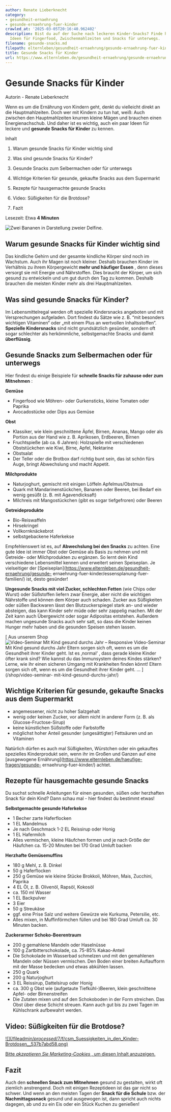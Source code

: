 ```yaml
---
author: Renate Lieberknecht
category:
- gesundheit-ernaehrung
- gesunde-ernaehrung-fuer-kinder
crawled_at: '2025-03-05T20:16:40.962402'
description: Bist du auf der Suche nach leckeren Kinder-Snacks? Finde hier gesunde
  Ideen für Fingerfood, Zwischenmahlzeiten und Snacks für unterwegs.
filename: gesunde-snacks.md
filepath: elternleben/gesundheit-ernaehrung/gesunde-ernaehrung-fuer-kinder/gesunde-snacks.md
title: Gesunde Snacks für Kinder
url: https://www.elternleben.de/gesundheit-ernaehrung/gesunde-ernaehrung-fuer-kinder/gesunde-snacks/
---
```


#  Gesunde Snacks für Kinder

Autorin - Renate Lieberknecht

Wenn es um die Ernährung von Kindern geht, denkt du vielleicht direkt an die
Hauptmahlzeiten. Doch wer mit Kindern zu tun hat, weiß: Auch zwischen den
Hauptmahlzeiten knurren kleine Mägen und brauchen einen Energienachschub. Und
daher ist es wichtig, auch ein paar Ideen für leckere und **gesunde Snacks für
Kinder** zu kennen.

Inhalt

1. Warum gesunde Snacks für Kinder wichtig sind

2. Was sind gesunde Snacks für Kinder?

3. Gesunde Snacks zum Selbermachen oder für unterwegs

4. Wichtige Kriterien für gesunde, gekaufte Snacks aus dem Supermarkt

5. Rezepte für hausgemachte gesunde Snacks

6. Video: Süßigkeiten für die Brotdose?

7. Fazit

Lesezeit: Etwa **4 Minuten**

![Zwei Bananen in Darstellung zweier
Delfine.](/fileadmin/_processed_/b/f/csm_Ha__ufige_Fragen_Artikel_Gesunde_Snacks_fu__r_Kinder_3054c3a8bc.jpg)

##  Warum gesunde Snacks für Kinder wichtig sind

Das kindliche Gehirn und der gesamte kindliche Körper sind noch im Wachstum.
Auch ihr Magen ist noch kleiner. Deshalb brauchen Kinder im Verhältnis zu
ihrem Körpergewicht **mehr und häufiger Essen** , denn dieses versorgt sie mit
Energie und Nährstoffen. Dies braucht der Körper, um sich gesund zu entwickeln
und um gut durch den Tag zu kommen. Deshalb brauchen die meisten Kinder mehr
als drei Hauptmahlzeiten.

##  Was sind gesunde Snacks für Kinder?

Im Lebensmittelregal werden oft spezielle Kindersnacks angeboten und mit
Versprechungen aufgeladen. Dort findest du Sätze wie z. B. “mit besonders
wichtigen Vitaminen“ oder „mit einem Plus an wertvollen Inhaltsstoffen“.
**Spezielle Kindersnacks** sind nicht grundsätzlich gesünder, sondern oft
sogar schlechter als herkömmliche, selbstgemachte Snacks und damit
**überflüssig**.

##  Gesunde Snacks zum Selbermachen oder für unterwegs

Hier findest du einige Beispiele für **schnelle Snacks für zuhause oder zum
Mitnehmen** :

**Gemüse**

  * Fingerfood wie Möhren- oder Gurkensticks, kleine Tomaten oder Paprika
  * Avocadostücke oder Dips aus Gemüse

**Obst**

  * Klassiker, wie klein geschnittene Äpfel, Birnen, Ananas, Mango oder als Portion aus der Hand wie z. B. Aprikosen, Erdbeeren, Birnen
  * Fruchtspieße (ab ca. 6 Jahren): Holzspieße mit verschiedenen Obststückchen wie Kiwi, Birne, Apfel, Nektarine
  * Obstsalat
  * Der Teller oder die Brotbox darf richtig bunt sein, das ist schön fürs Auge, bringt Abwechslung und macht Appetit.

**Milchprodukte**

  * Naturjoghurt, gemischt mit einigen Löffeln Apfelmus/Obstmus
  * Quark mit Mandarinenstückchen, Bananen oder Beeren, bei Bedarf ein wenig gesüßt (z. B. mit Agavendicksaft)
  * Milchreis mit Mangostückchen (gibt es sogar tiefgefroren) oder Beeren

**Getreideprodukte**

  * Bio-Reiswaffeln
  * Hirsekringel
  * Vollkornknäckebrot
  * selbstgebackene Haferkekse

Empfehlenswert ist es, auf **Abwechslung bei den Snacks** zu achten. Eine gute
Idee ist immer Obst oder Gemüse als Basis zu nehmen und mit Getreide- oder
Milchprodukten zu ergänzen. So lernt dein Kind verschiedene Lebensmittel
kennen und erweitert seinen Speiseplan. Je vielseitiger der
[Speiseplan](https://www.elternleben.de/gesundheit-ernaehrung/gesunde-
ernaehrung-fuer-kinder/essensplanung-fuer-familien/) ist, desto gesünder!

**Ungesunde Snacks mit viel Zucker, schlechten Fetten** (wie Chips oder Wurst)
oder Süßstoffen liefern zwar Energie, aber nicht die wichtigen Nährstoffe und
können dem Körper auch schaden. Zucker aus Süßigkeiten oder süßen Backwaren
lässt den Blutzuckerspiegel stark an- und wieder absteigen, das kann Kinder
sehr müde oder sehr zappelig machen. Mit der Zeit kann auch Übergewicht oder
sogar Adipositas entstehen. Außerdem machen ungesunde Snacks auch sehr satt,
so dass die Kinder keinen Hunger mehr haben und die gesunden Speisen stehen
lassen.

[ Aus unserem Shop ![Video-Seminar Mit Kind gesund durchs Jahr –
Responsive](/fileadmin/_processed_/6/5/csm_VideoSeminar_Gesundheit_teaser_01_4294cf1eb9.png)
Video-Seminar Mit Kind gesund durchs Jahr Eltern sorgen sich oft, wenn es um
die Gesundheit ihrer Kinder geht. Ist es ‚normal‘ , dass gerade kleine Kinder
öfter krank sind? Wie kannst du das Immunsystem deines Kindes stärken? Lerne,
wie ihr einen sicheren Umgang mit Krankheiten finden könnt! Eltern sorgen sich
oft, wenn es um die Gesundheit ihrer Kinder geht. …  ](/shop/video-seminar-
mit-kind-gesund-durchs-jahr/)

##  Wichtige Kriterien für gesunde, gekaufte Snacks aus dem Supermarkt

  * angemessener, nicht zu hoher Salzgehalt
  * wenig oder keinen Zucker, vor allem nicht in anderer Form (z. B. als Glucose-Fructose-Sirup)
  * keine künstlichen Süßstoffe oder Farbstoffe
  * möglichst hoher Anteil gesunder (ungesättigter) Fettsäuren und an Vitaminen

Natürlich dürfen es auch mal Süßigkeiten, Würstchen oder ein gekauftes
spezielles Kinderprodukt sein, wenn ihr im Großen und Ganzen auf eine
[ausgewogene Ernährung](https://www.elternleben.de/haeufige-fragen/gesunde-
ernaehrung-fuer-kinder/) achtet.

##  Rezepte für hausgemachte gesunde Snacks

Du suchst schnelle Anleitungen für einen gesunden, süßen oder herzhaften Snack
für dein Kind? Dann schau mal - hier findest du bestimmt etwas!

**Selbstgemachte gesunde Haferkekse**

  * 1 Becher zarte Haferflocken
  * 1 EL Mandelmus
  * Je nach Geschmack 1-2 EL Reissirup oder Honig
  * 1 EL Hafermilch
  * Alles vermischen, kleine Häufchen formen und je nach Größe der Häufchen ca. 15-20 Minuten bei 170 Grad Umluft backen

**Herzhafte Gemüsemuffins**

  * 180 g Mehl, z. B. Dinkel
  * 50 g Haferflocken
  * 250 g Gemüse wie kleine Stücke Brokkoli, Möhren, Mais, Zucchini, Paprika
  * 4 EL Öl, z. B. Olivenöl, Rapsöl, Kokosöl
  * ca. 150 ml Wasser
  * 1 EL Backpulver
  * 3 Eier
  * 50 g Streukäse
  * ggf. eine Prise Salz und weitere Gewürze wie Kurkuma, Petersilie, etc.
  * Alles mixen, in Muffinförmchen füllen und bei 180 Grad Umluft ca. 30 Minuten backen.

**Zuckerarmer Schoko-Beerentraum**

  * 200 g gemahlene Mandeln oder Haselnüsse
  * 100 g Zartbitterschokolade, ca. 75-85% Kakao-Anteil
  * Die Schokolade im Wasserbad schmelzen und mit den gemahlenen Mandeln oder Nüssen vermischen. Den Boden einer breiten Auflaufform mit der Masse bedecken und etwas abkühlen lassen.
  * 250 g Quark
  * 200 g Naturjoghurt
  * 3 EL Reissirup, Dattelsirup oder Honig
  * ca. 300 g Obst wie (aufgetaute Tiefkühl-)Beeren, klein geschnittene Apfel- oder Birnenstreifen
  * Die Zutaten mixen und auf den Schokoboden in der Form streichen. Das Obst über diese Schicht streuen. Kann auch gut bis zu zwei Tagen im Kühlschrank aufbewahrt werden.

##  Video: Süßigkeiten für die Brotdose?

[ ![](/fileadmin/_processed_/7/f/csm_Suessigkeiten_in_den_Kinder-
Brotdosen__537b7abd58.png) ](javascript:Cookiebot.renew\(\))

[Bitte _akzeptieren Sie Marketing-Cookies_ , um diesen Inhalt
anzuzeigen.](javascript:Cookiebot.renew\(\))

##  Fazit

Auch den **schnellen Snack zum Mitnehmen** gesund zu gestalten, wirkt oft
ziemlich anstrengend. Doch mit einigen Rezeptideen ist das gar nicht so
schwer. Und wenn an den meisten Tagen der **Snack für die Schule** bzw. der
**Nachmittagssnack** gesund und ausgewogen ist, dann spricht auch nichts
dagegen, ab und zu ein Eis oder ein Stück Kuchen zu genießen!

